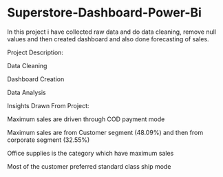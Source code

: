 # Superstore-Dashboard-Power-Bi
In this project i have collected raw data and do data cleaning, remove null values and then created dashboard and also done forecasting of sales.




Project Description:

Data Cleaning

Dashboard Creation

Data Analysis

Insights Drawn From Project:

Maximum sales are driven through COD payment mode


Maximum sales are from Customer segment (48.09%) and then from corporate segment (32.55%)


Office supplies is the category which have maximum sales


Most of the customer preferred standard class ship mode

